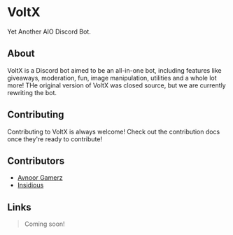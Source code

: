 # VoltX

Yet Another AIO Discord Bot.

## About

VoltX is a Discord bot aimed to be an all-in-one bot, including features like giveaways, moderation, fun, image manipulation, utilities and a whole lot more!
THe original version of VoltX was closed source, but we are currently rewriting the bot.

## Contributing

Contributing to VoltX is always welcome! Check out the contribution docs once they're ready to contribute!

## Contributors

- [Avnoor Gamerz](https://github.com/Avnoor-Gamerz)
- [Insidious](https://github.com/insidiousthedev)

## Links

> Coming soon!
